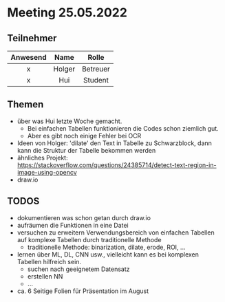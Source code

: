 # Meeting 25.05.2022

## Teilnehmer

**Anwesend**|**Name**|**Rolle**
:-----:|:-----:|:-----:
x|Holger|Betreuer
x|Hui|Student

## Themen
- über was Hui letzte Woche gemacht. 
  - Bei einfachen Tabellen funktionieren die Codes schon ziemlich gut.
  - Aber es gibt noch einige Fehler bei OCR
- Ideen von Holger: 'dilate' den Text in Tabelle zu Schwarzblock, dann kann die Struktur der Tabelle bekommen werden
- ähnliches Projekt: https://stackoverflow.com/questions/24385714/detect-text-region-in-image-using-opencv
- draw.io

## TODOS
- dokumentieren was schon getan durch draw.io
- aufräumen die Funktionen in eine Datei
- versuchen zu erweitern Verwendungsbereich von einfachen Tabellen auf komplexe Tabellen durch traditionelle Methode
  - traditionelle Methode: binarization, dilate, erode, ROI, ...
- lernen über ML, DL, CNN usw., vielleicht kann es bei komplexen Tabellen hilfreich sein.
  - suchen nach geeignetem Datensatz 
  - erstellen NN
  - ...
- ca. 6 Seitige Folien für Präsentation im August